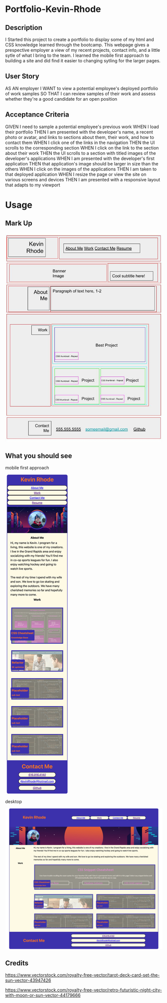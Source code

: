 # Portfolio-Kevin-Rhode

## Description

I Started this project to create a portfolio to display some of my html and CSS knowledge learned through the bootcamp.
This webpage gives a prespective employer a view of my recent projects, contact info, and a little sytle of what I bring to the team. I learned the mobile first approach to building a site and did find it easier to changing sytling for the larger pages.

## User Story
AS AN employer
I WANT to view a potential employee's deployed portfolio of work samples
SO THAT I can review samples of their work and assess whether they're a good candidate for an open position

## Acceptance Criteria

GIVEN I need to sample a potential employee's previous work
WHEN I load their portfolio
THEN I am presented with the developer's name, a recent photo or avatar, and links to sections about them, their work, and how to contact them
WHEN I click one of the links in the navigation
THEN the UI scrolls to the corresponding section
WHEN I click on the link to the section about their work
THEN the UI scrolls to a section with titled images of the developer's applications
WHEN I am presented with the developer's first application
THEN that application's image should be larger in size than the others
WHEN I click on the images of the applications
THEN I am taken to that deployed application
WHEN I resize the page or view the site on various screens and devices
THEN I am presented with a responsive layout that adapts to my viewport

# Usage

## Mark Up

![imageofthecompletedwork](./assets/images/module-2-chall.jpg)

## What you should see

mobile first approach


![imageoftheloadedcite](./assets/images/_Users_kevinrhode_bootcamp_portfolio-css_index.html(iPhone%2012%20Pro).png)

desktop


![imageoftheloadedcite](./assets/images/_Users_kevinrhode_bootcamp_portfolio-css_index.html%20(1).png)


## Credits

https://www.vectorstock.com/royalty-free-vector/tarot-deck-card-set-the-sun-vector-43947426

https://www.vectorstock.com/royalty-free-vector/retro-futuristic-night-city-with-moon-or-sun-vector-44179666